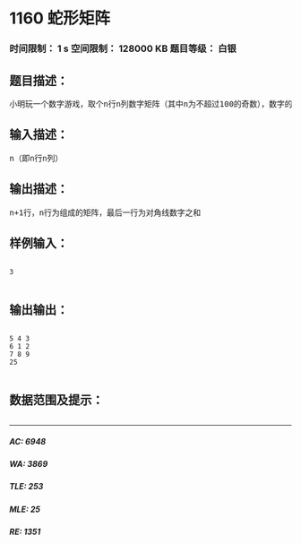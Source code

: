 # 1160 蛇形矩阵   
### 时间限制： 1 s     空间限制： 128000 KB     题目等级： 白银  
## 题目描述：  

<pre>
小明玩一个数字游戏，取个n行n列数字矩阵（其中n为不超过100的奇数），数字的填补方法为：在矩阵中心从1开始以逆时针方向绕行，逐圈扩大，直到n行n列填满数字，请输出该n行n列正方形矩阵以及其的对角线数字之和.
</pre>
  
  
## 输入描述：  

<pre>
n（即n行n列）
</pre>
  
  
## 输出描述：  

<pre>
n+1行，n行为组成的矩阵，最后一行为对角线数字之和
</pre>
  
  
## 样例输入：  

<pre><code>
3  

</code></pre>
  
  
## 输出输出：  

<pre><code>
5 4 3  
6 1 2  
7 8 9  
25  

</code></pre>
  
  
## 数据范围及提示：  

<pre>
</pre>
  
  
***  

##### AC: 6948  
##### WA: 3869  
##### TLE: 253  
##### MLE: 25  
##### RE: 1351  
